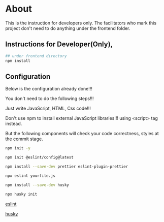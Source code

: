 # About

This is the instruction for developers only.
The facilitators who mark this project don't need to do anything under the frontend folder.

## Instructions for Developer(Only),

```bash
## under frontend directory
npm install
```

## Configuration

Below is the configuration already done!!!

You don't need to do the following steps!!!

Just write JavaScript, HTML, Css code!!!

Don't use npm to install external JavaScript libraries!!! using \<script\> tag instead.

But the following components will check your code correctness, styles at the commit stage.

```bash
npm init -y

npm init @eslint/config@latest

npm install --save-dev prettier eslint-plugin-prettier

npx eslint yourfile.js

npm install --save-dev husky

npx husky init
```

[eslint](https://eslint.org/docs/latest/use/getting-started)

[husky](https://typicode.github.io/husky/get-started.html)
